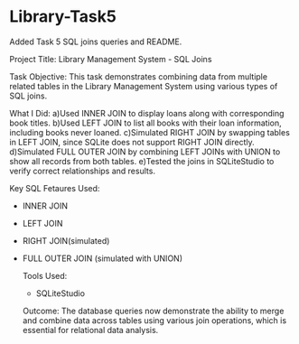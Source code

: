 # Library-Task5
Added Task 5 SQL joins queries and README.

Project Title: Library Management System - SQL Joins

Task Objective:
This task demonstrates combining data from multiple related tables in the Library Management System using various types of SQL joins.

What I Did:
a)Used INNER JOIN to display loans along with corresponding book titles.
b)Used LEFT JOIN to list all books with their loan information, including books never loaned.
c)Simulated RIGHT JOIN by swapping tables in LEFT JOIN, since SQLite does not support RIGHT JOIN directly.
d)Simulated FULL OUTER JOIN by combining LEFT JOINs with UNION to show all records from both tables.
e)Tested the joins in SQLiteStudio to verify correct relationships and results.

Key SQL Fetaures Used:
- INNER JOIN
- LEFT JOIN
- RIGHT JOIN(simulated)
- FULL OUTER JOIN (simulated with UNION)

  Tools Used:
  - SQLiteStudio
 
  Outcome:
  The database queries now demonstrate the ability to merge and combine data across tables using various join operations, which is essential for relational data analysis.

